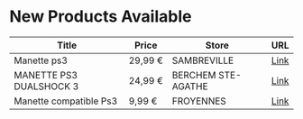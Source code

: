 # New Products Available

| Title | Price | Store | URL |
|---|---|---|---|
| Manette ps3 | 29,99 € | SAMBREVILLE | [Link](https://www.cashconverters.be/fr/accessoires-jeux-video/803594-manette-ps3.html) |
| MANETTE PS3 DUALSHOCK 3 | 24,99 € | BERCHEM STE-AGATHE | [Link](https://www.cashconverters.be/fr/accessoires-jeux-video/804172-manette-ps3-dualshock-3.html) |
| Manette compatible Ps3 | 9,99 € | FROYENNES | [Link](https://www.cashconverters.be/fr/accessoires-jeux-video/803823-manette-compatible-ps3.html) |

